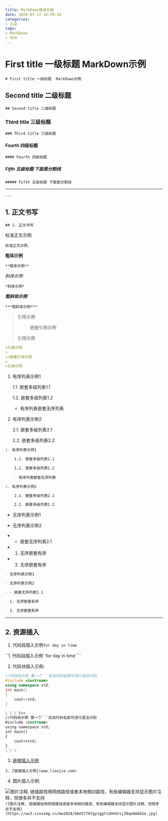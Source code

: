 ```yaml
---
title: MarkDown简洁手册
date: 2020-07-17 16:59:34
categories:
- 工具
tags:
- MarkDown
- 写作
---
```


# First title 一级标题  MarkDown示例

``# First title 一级标题  MarkDown示例``

## Second title 二级标题

``## Second title 二级标题``

### Third title 三级标题

``### Third title 三级标题``


#### Fourth 四级标题

``#### Fourth 四级标题``

##### Fifth 五级标题 下面是分割线

``##### Fifth 五级标题 下面是分割线``

---

``---``

## 1. 正文书写

``## 1. 正文书写``

标准正文示例.

``标准正文示例.``


**粗体示例**

``**粗体示例**``

*斜体示例*

``*斜体示例*``


***粗斜体示例***

``***粗斜体示例***``

>引用示例
>
>>嵌套引用示例
>
>引用示例

```md
>引用示例
>
>>嵌套引用示例
>
>引用示例
```


1. 有序列表示例1

    1.1. 嵌套多级列表1.1

    1.2. 嵌套多级列表1.2
    
    - 有序列表嵌套无序列表

2. 有序列表示例2

    2.1. 嵌套多级列表2.1

    2.2. 嵌套多级列表2.2

```md
1. 有序列表示例1

    1.1. 嵌套多级列表1.1

    1.2. 嵌套多级列表1.2
    
    - 有序列表嵌套无序列表

2. 有序列表示例2

    2.1. 嵌套多级列表2.1

    2.2. 嵌套多级列表2.2
```



- 无序列表示例1

- 无序列表示例2

- - 嵌套无序列表2.1

- 1. 无序嵌套有序

- 2. 无序嵌套有序

```md
- 无序列表示例1

- 无序列表示例2

- - 嵌套无序列表2.1

- 1. 无序嵌套有序

- 2. 无序嵌套有序
```

-------
## 2. 资源插入
1. 代码段插入示例``for day in time``

``1. 代码段插入示例\`\`for day in time\`\```

2. 代码块插入示例: 

```C++
//代码块示例 第一个```后加代码名即可进行语法识别
#include <iostream>
using namespace std;
int main()
{
    cout<<std;
}
```

```md
\`\`\`C++
//代码块示例 第一个```后加代码名即可进行语法识别
#include <iostream>
using namespace std;
int main()
{
    cout<<std;
}
\`\`\`
```


3. [链接插入示例](www.lianjie.com)

``3. [链接插入示例](www.lianjie.com)``

4. 图片插入示例:

![图片注释, 链接路径用网络路径或者本地相对路径，有些编辑器支持显示图片注释，但很多并不支持](https://wx3.sinaimg.cn/mw1024/b8e57787gy1ggttahhdrsj20qo0m841e.jpg)
``![图片注释, 链接路径用网络路径或者本地相对路径，有些编辑器支持显示图片注释，但很多并不支持](https://wx3.sinaimg.cn/mw1024/b8e57787gy1ggttahhdrsj20qo0m841e.jpg)``